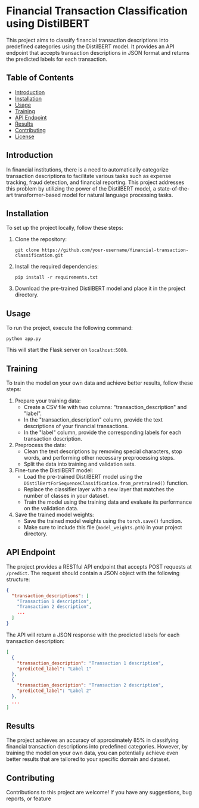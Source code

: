 # Financial Transaction Classification using DistilBERT

This project aims to classify financial transaction descriptions into predefined categories using the DistilBERT model. It provides an API endpoint that accepts transaction descriptions in JSON format and returns the predicted labels for each transaction.

## Table of Contents
- [Introduction](#introduction)
- [Installation](#installation)
- [Usage](#usage)
- [Training](#training)
- [API Endpoint](#api-endpoint)
- [Results](#results)
- [Contributing](#contributing)
- [License](#license)

## Introduction
In financial institutions, there is a need to automatically categorize transaction descriptions to facilitate various tasks such as expense tracking, fraud detection, and financial reporting. This project addresses this problem by utilizing the power of the DistilBERT model, a state-of-the-art transformer-based model for natural language processing tasks.

## Installation
To set up the project locally, follow these steps:

1. Clone the repository:
   ```
   git clone https://github.com/your-username/financial-transaction-classification.git
   ```
2. Install the required dependencies:
   ```
   pip install -r requirements.txt
   ```
3. Download the pre-trained DistilBERT model and place it in the project directory.

## Usage
To run the project, execute the following command:
```
python app.py
```
This will start the Flask server on `localhost:5000`.

## Training
To train the model on your own data and achieve better results, follow these steps:

1. Prepare your training data:
   - Create a CSV file with two columns: "transaction_description" and "label".
   - In the "transaction_description" column, provide the text descriptions of your financial transactions.
   - In the "label" column, provide the corresponding labels for each transaction description.
2. Preprocess the data:
   - Clean the text descriptions by removing special characters, stop words, and performing other necessary preprocessing steps.
   - Split the data into training and validation sets.
3. Fine-tune the DistilBERT model:
   - Load the pre-trained DistilBERT model using the `DistilBertForSequenceClassification.from_pretrained()` function.
   - Replace the classifier layer with a new layer that matches the number of classes in your dataset.
   - Train the model using the training data and evaluate its performance on the validation data.
4. Save the trained model weights:
   - Save the trained model weights using the `torch.save()` function.
   - Make sure to include this file (`model_weights.pth`) in your project directory.

## API Endpoint
The project provides a RESTful API endpoint that accepts POST requests at `/predict`. The request should contain a JSON object with the following structure:

```json
{
  "transaction_descriptions": [
    "Transaction 1 description",
    "Transaction 2 description",
    ...
  ]
}
```

The API will return a JSON response with the predicted labels for each transaction description:

```json
[
  {
    "transaction_description": "Transaction 1 description",
    "predicted_label": "Label 1"
  },
  {
    "transaction_description": "Transaction 2 description",
    "predicted_label": "Label 2"
  },
  ...
]
```

## Results
The project achieves an accuracy of approximately 85% in classifying financial transaction descriptions into predefined categories. However, by training the model on your own data, you can potentially achieve even better results that are tailored to your specific domain and dataset.

## Contributing
Contributions to this project are welcome! If you have any suggestions, bug reports, or feature

